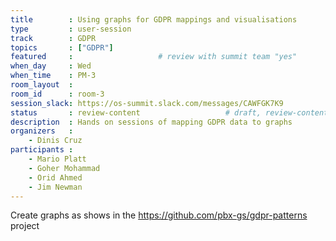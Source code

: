 ```yaml
---
title        : Using graphs for GDPR mappings and visualisations
type         : user-session
track        : GDPR
topics       : ["GDPR"]
featured     :                   # review with summit team "yes"
when_day     : Wed
when_time    : PM-3
room_layout  :
room_id      : room-3
session_slack: https://os-summit.slack.com/messages/CAWFGK7K9
status       : review-content                   # draft, review-content, done
description  : Hands on sessions of mapping GDPR data to graphs
organizers   :
    - Dinis Cruz
participants :
    - Mario Platt
    - Goher Mohammad
    - Orid Ahmed
    - Jim Newman
---
```


Create graphs as shows in the https://github.com/pbx-gs/gdpr-patterns project

<!--(add intro)

## Topic

(...)

## Target Audience

(...)

## Content

(...)

## References

(...)-->
